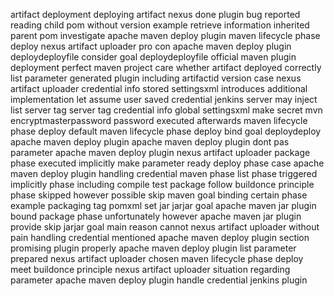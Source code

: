 artifact deployment deploying artifact nexus done plugin bug reported reading child pom without version example retrieve information inherited parent pom investigate apache maven deploy plugin maven lifecycle phase deploy nexus artifact uploader pro con apache maven deploy plugin deploydeployfile consider goal deploydeployfile official maven plugin deployment perfect maven project care whether artifact deployed correctly list parameter generated plugin including artifactid version case nexus artifact uploader credential info stored settingsxml introduces additional implementation let assume user saved credential jenkins server may inject list server tag server tag credential info global settingsxml make secret mvn encryptmasterpassword password executed afterwards maven lifecycle phase deploy default maven lifecycle phase deploy bind goal deploydeploy apache maven deploy plugin apache maven deploy plugin dont pas parameter apache maven deploy plugin nexus artifact uploader package phase executed implicitly make parameter ready deploy phase case apache maven deploy plugin handling credential maven phase list phase triggered implicitly phase including compile test package follow buildonce principle phase skipped however possible skip maven goal binding certain phase example packaging tag pomxml set jar jarjar goal apache maven jar plugin bound package phase unfortunately however apache maven jar plugin provide skip jarjar goal main reason cannot nexus artifact uploader without pain handling credential mentioned apache maven deploy plugin section promising plugin properly apache maven deploy plugin list parameter prepared nexus artifact uploader chosen maven lifecycle phase deploy meet buildonce principle nexus artifact uploader situation regarding parameter apache maven deploy plugin handle credential jenkins plugin